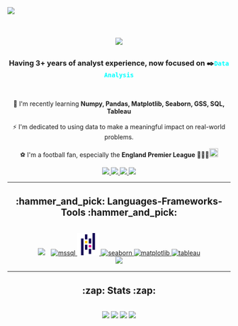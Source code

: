 [//]: # (https://gpvc.arturio.dev/dindarsezer) 
[//]: # (Unfortunately aliwert's repo, as seen above was archived and the link isn't working so I built my own "https://github.com/dindarsezer/github-profile-view-tracker")
![](https://komarev.com/ghpvc/?username=dindarsezer&style=for-the-badge&color=orange)

<h1 align="center">
    <img src="https://readme-typing-svg.herokuapp.com/?font=Righteous&size=35&center=true&vCenter=true&width=500&height=70&duration=4000&lines=Hi+There!+👋;+I'm+Sezer+Dindar!;A+Curious+🔍+Data+Analyst!📊+" />
</h1>


<h3 align="center">Having 3+ years of analyst experience, now focused on ✒️<code style="color : aqua">Data Analysis</code></h3>
<br/>


<div align="center">
 
 
 :seedling: I'm recently learning **Numpy, Pandas, Matplotlib, Seaborn, GSS, SQL, Tableau**<br><br>
:zap: I'm dedicated to using data to make a meaningful impact on real-world problems.<br><br>
⚽ I'm a football fan, especially the **England Premier League** 🏃🏼‍♂️<img width="20" height="20" src= "https://github.com/dindarsezer/Sezer-Dindar/assets/154276127/f7548d0b-6e83-44f3-8f4b-4c36b5753a0b">

 </div>
 
<div align="center"> 
  <a href="mailto:sezerdindar@gmail.com">
    <img src="https://img.shields.io/badge/Gmail-333333?style=for-the-badge&logo=gmail&logoColor=red" />
  </a>
  <a href="https://www.linkedin.com/in/sezer-dindar/" target="_blank">
    <img src="https://img.shields.io/badge/LinkedIn-0077B5?style=for-the-badge&logo=linkedin&logoColor=white" target="_blank" />
  </a>
  <a href="https://public.tableau.com/app/profile/sezer.dindar/vizzes" target="_blank">
     <img src="https://img.shields.io/badge/Tableau-E97627?style=for-the-badge&logo=Tableau&logoColor=white" target="_blank" /> <!-- sqlite, safari, google-chrome are other good icon options -->
  </a>
 <a href="https://www.kaggle.com/sezerdindar">
    <img src="https://img.shields.io/badge/Kaggle-20BEFF?style=for-the-badge&logo=Kaggle&logoColor=white" />
  </a>
</div>




 <hr/>
 
<h2 align="center">:hammer_and_pick: Languages-Frameworks-Tools :hammer_and_pick:</h2>
<br/>
<div align="center">
  <img src="https://skillicons.dev/icons?i=python" />
    <a href="https://www.microsoft.com/en-us/sql-server" target="_blank" rel="noreferrer"> <img src="https://www.svgrepo.com/show/303229/microsoft-sql-server-logo.svg" style="border-radius: 40; margin-left: 10px;" alt="mssql" width="50" height="50"/> </a> <a href="https://pandas.pydata.org/" target="_blank" rel="noreferrer"> <img src="https://raw.githubusercontent.com/devicons/devicon/2ae2a900d2f041da66e950e4d48052658d850630/icons/pandas/pandas-original.svg" alt="pandas" style="border-radius: 40;" alt="mssql" width="50" height="50"/> <a href="https://seaborn.pydata.org/" target="_blank" rel="noreferrer"> <img src="https://seaborn.pydata.org/_images/logo-mark-lightbg.svg" alt="seaborn" style="border-radius: 40;" alt="seaborn" width="55" height="55" />
<a href="https://matplotlib.org/" target="_blank" rel="noreferrer"> <img src="https://upload.wikimedia.org/wikipedia/commons/0/01/Created_with_Matplotlib-logo.svg" alt="matplotlib" style="border-radius: 40;" alt="mssql" width="50" height="50"/> </a>
<a href="https://www.tableau.com/" target="_blank" rel="noreferrer"> <img src="https://cloud.githubusercontent.com/assets/1724406/14420001/cfc72600-ffc9-11e5-8743-9b94ce8af254.png" alt="tableau" alt="tableau" width="50" height="50" style="border-radius: 40;"> </a>
  <br>  
  <img src="https://skillicons.dev/icons?i=github,git,anaconda,vscode" />
 

<hr/>


<h2 align="center">:zap: Stats :zap:</h2>
<br>
<div align=center>

  <img width="440px" src="https://github-readme-activity-graph.vercel.app/graph?username=dindarsezer&theme=react">
  <img width="385px" src="https://github-readme-streak-stats.herokuapp.com/?user=dindarsezer&theme=react" />
  <img width="440px" src="https://github-readme-stats.vercel.app/api?username=dindarsezer&show_icons=true&theme=react">
  <img width="385px" src="https://github-readme-stats.anuraghazra1.vercel.app/api/top-langs/?username=dindarsezer&layout=compact&theme=react" />
  <br/>

</div>

